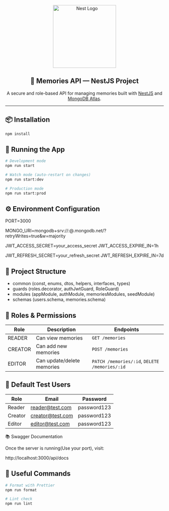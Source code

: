 <p align="center">
  <a href="http://nestjs.com/" target="blank"><img src="https://nestjs.com/img/logo-small.svg" width="200" alt="Nest Logo" /></a>
</p>

<h2 align="center">📘 Memories API — NestJS Project</h2>

<p align="center">A secure and role-based API for managing memories built with <a href="https://nestjs.com">NestJS</a> and <a href="https://cloud.mongodb.com">MongoDB Atlas</a>.</p>

---

## 📦 Installation

```bash
npm install
```

## 🚀 Running the App
```bash
# Development mode
npm run start

# Watch mode (auto-restart on changes)
npm run start:dev

# Production mode
npm run start:prod
```

## ⚙️ Environment Configuration

PORT=3000

MONGO_URI=mongodb+srv://<username>:<password>@<cluster>.mongodb.net/<dbname>?retryWrites=true&w=majority

JWT_ACCESS_SECRET=your_access_secret
JWT_ACCESS_EXPIRE_IN=1h

JWT_REFRESH_SECRET=your_refresh_secret
JWT_REFRESH_EXPIRE_IN=7d

## 🧩 Project Structure

- common (const, enums, dtos, helpers, interfaces, types)
- guards (roles.decorator, authJwtGuard, RoleGuard)
- modules (appModule, authModule, memoriesModules, seedModule)
- schemas (users.schema, memories.schema) 

## 🔐 Roles & Permissions

| Role   | Description                | Endpoints                                      |
|--------|----------------------------|------------------------------------------------|
| READER | Can view memories          | `GET /memories`                                |
| CREATOR| Can add new memories       | `POST /memories`                               |
| EDITOR | Can update/delete memories | `PATCH /memories/:id`, `DELETE /memories/:id`  |

## 👥 Default Test Users

| Role    | Email              | Password    |
|---------|--------------------|-------------|
| Reader  | reader@test.com    | password123 |
| Creator | creator@test.com   | password123 |
| Editor  | editor@test.com    | password123 |

📚 Swagger Documentation

Once the server is running(Use your port), visit:

http://localhost:3000/api/docs

## 🧠 Useful Commands

```bash
# Format with Prettier
npm run format

# Lint check
npm run lint

```


